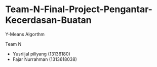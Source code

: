# Team-N-Final-Project-Pengantar-Kecerdasan-Buatan

Y-Means Algorthm

Team N
- Yusriijal piliyang (13136180)
- Fajar Nurrahman (1313618038)

